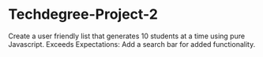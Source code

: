 # Techdegree-Project-2

Create a user friendly list that generates 10 students at a time using pure Javascript.
Exceeds Expectations:
  Add a search bar for added functionality. 

